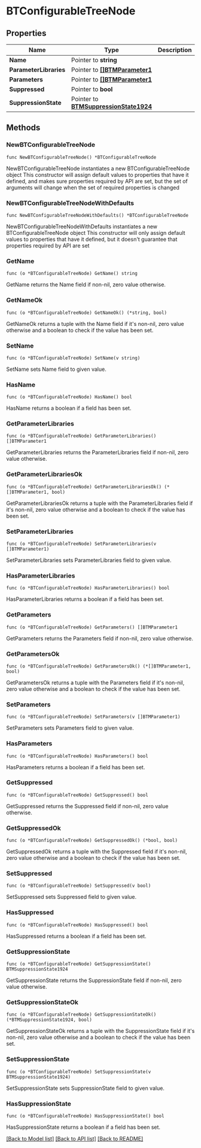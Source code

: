 # BTConfigurableTreeNode

## Properties

Name | Type | Description | Notes
------------ | ------------- | ------------- | -------------
**Name** | Pointer to **string** |  | [optional] 
**ParameterLibraries** | Pointer to [**[]BTMParameter1**](BTMParameter1.md) |  | [optional] 
**Parameters** | Pointer to [**[]BTMParameter1**](BTMParameter1.md) |  | [optional] 
**Suppressed** | Pointer to **bool** |  | [optional] 
**SuppressionState** | Pointer to [**BTMSuppressionState1924**](BTMSuppressionState1924.md) |  | [optional] 

## Methods

### NewBTConfigurableTreeNode

`func NewBTConfigurableTreeNode() *BTConfigurableTreeNode`

NewBTConfigurableTreeNode instantiates a new BTConfigurableTreeNode object
This constructor will assign default values to properties that have it defined,
and makes sure properties required by API are set, but the set of arguments
will change when the set of required properties is changed

### NewBTConfigurableTreeNodeWithDefaults

`func NewBTConfigurableTreeNodeWithDefaults() *BTConfigurableTreeNode`

NewBTConfigurableTreeNodeWithDefaults instantiates a new BTConfigurableTreeNode object
This constructor will only assign default values to properties that have it defined,
but it doesn't guarantee that properties required by API are set

### GetName

`func (o *BTConfigurableTreeNode) GetName() string`

GetName returns the Name field if non-nil, zero value otherwise.

### GetNameOk

`func (o *BTConfigurableTreeNode) GetNameOk() (*string, bool)`

GetNameOk returns a tuple with the Name field if it's non-nil, zero value otherwise
and a boolean to check if the value has been set.

### SetName

`func (o *BTConfigurableTreeNode) SetName(v string)`

SetName sets Name field to given value.

### HasName

`func (o *BTConfigurableTreeNode) HasName() bool`

HasName returns a boolean if a field has been set.

### GetParameterLibraries

`func (o *BTConfigurableTreeNode) GetParameterLibraries() []BTMParameter1`

GetParameterLibraries returns the ParameterLibraries field if non-nil, zero value otherwise.

### GetParameterLibrariesOk

`func (o *BTConfigurableTreeNode) GetParameterLibrariesOk() (*[]BTMParameter1, bool)`

GetParameterLibrariesOk returns a tuple with the ParameterLibraries field if it's non-nil, zero value otherwise
and a boolean to check if the value has been set.

### SetParameterLibraries

`func (o *BTConfigurableTreeNode) SetParameterLibraries(v []BTMParameter1)`

SetParameterLibraries sets ParameterLibraries field to given value.

### HasParameterLibraries

`func (o *BTConfigurableTreeNode) HasParameterLibraries() bool`

HasParameterLibraries returns a boolean if a field has been set.

### GetParameters

`func (o *BTConfigurableTreeNode) GetParameters() []BTMParameter1`

GetParameters returns the Parameters field if non-nil, zero value otherwise.

### GetParametersOk

`func (o *BTConfigurableTreeNode) GetParametersOk() (*[]BTMParameter1, bool)`

GetParametersOk returns a tuple with the Parameters field if it's non-nil, zero value otherwise
and a boolean to check if the value has been set.

### SetParameters

`func (o *BTConfigurableTreeNode) SetParameters(v []BTMParameter1)`

SetParameters sets Parameters field to given value.

### HasParameters

`func (o *BTConfigurableTreeNode) HasParameters() bool`

HasParameters returns a boolean if a field has been set.

### GetSuppressed

`func (o *BTConfigurableTreeNode) GetSuppressed() bool`

GetSuppressed returns the Suppressed field if non-nil, zero value otherwise.

### GetSuppressedOk

`func (o *BTConfigurableTreeNode) GetSuppressedOk() (*bool, bool)`

GetSuppressedOk returns a tuple with the Suppressed field if it's non-nil, zero value otherwise
and a boolean to check if the value has been set.

### SetSuppressed

`func (o *BTConfigurableTreeNode) SetSuppressed(v bool)`

SetSuppressed sets Suppressed field to given value.

### HasSuppressed

`func (o *BTConfigurableTreeNode) HasSuppressed() bool`

HasSuppressed returns a boolean if a field has been set.

### GetSuppressionState

`func (o *BTConfigurableTreeNode) GetSuppressionState() BTMSuppressionState1924`

GetSuppressionState returns the SuppressionState field if non-nil, zero value otherwise.

### GetSuppressionStateOk

`func (o *BTConfigurableTreeNode) GetSuppressionStateOk() (*BTMSuppressionState1924, bool)`

GetSuppressionStateOk returns a tuple with the SuppressionState field if it's non-nil, zero value otherwise
and a boolean to check if the value has been set.

### SetSuppressionState

`func (o *BTConfigurableTreeNode) SetSuppressionState(v BTMSuppressionState1924)`

SetSuppressionState sets SuppressionState field to given value.

### HasSuppressionState

`func (o *BTConfigurableTreeNode) HasSuppressionState() bool`

HasSuppressionState returns a boolean if a field has been set.


[[Back to Model list]](../README.md#documentation-for-models) [[Back to API list]](../README.md#documentation-for-api-endpoints) [[Back to README]](../README.md)


